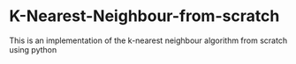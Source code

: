 # K-Nearest-Neighbour-from-scratch
This is an implementation of the k-nearest neighbour algorithm from scratch using python
